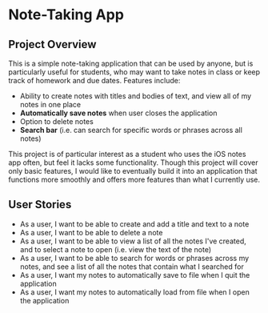 # Note-Taking App

## Project Overview

This is a simple note-taking application that can be used by anyone, but is particularly useful for students, who 
may want to take notes in class or keep track of homework and due dates. Features include:
- Ability to create notes with titles and bodies of text, and view all of my notes in one place
- **Automatically save notes** when user closes the application
- Option to delete notes
- **Search bar** (i.e. can search for specific words or phrases across all notes) 

This project is of particular interest as a student who uses the iOS notes app often, but feel it
lacks some functionality. Though this project will cover only basic features, I would like to eventually 
build it into an application that functions more smoothly and offers more features than what I currently use.

## User Stories

- As a user, I want to be able to create and add a title and text to a note
- As a user, I want to be able to delete a note
- As a user, I want to be able to view a list of all the notes I've created, and
to select a note to open (i.e. view the text of the note)
- As a user, I want to be able to search for words or phrases across my notes,
and see a list of all the notes that contain what I searched for
- As a user, I want my notes to automatically save to file when I quit the application
- As a user, I want my notes to automatically load from file when I open the application 
